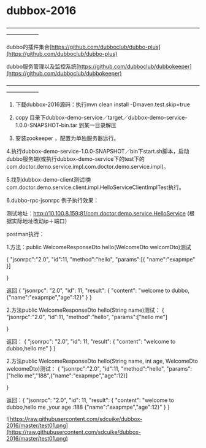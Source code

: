 # dubbox-2016
——————————————————————————————————————————


dubbo的插件集合[https://github.com/dubboclub/dubbo-plus](https://github.com/dubboclub/dubbo-plus)

dubbo服务管理以及监控系统[https://github.com/dubboclub/dubbokeeper](https://github.com/dubboclub/dubbokeeper)

——————————————————————————————————————————
 
1. 下载dubbox-2016源码：执行mvn clean install -Dmaven.test.skip=true

2. copy 目录下dubbox-demo-service／target／dubbox-demo-service-1.0.0-SNAPSHOT-bin.tar 到某一目录解压

3. 安装zookeeper ，配置为单独服务器远行。

4.执行dubbox-demo-service-1.0.0-SNAPSHOT／bin下start.sh脚本，启动dubbo服务端(或执行dubbox-demo-service下的test下的com.doctor.demo.service.impl.com.doctor.demo.service.impl)。

5.找到dubbox-demo-client测试l类com.doctor.demo.service.client.impl.HelloServiceClientImplTest执行。

6.dubbo-rpc-jsonrpc 例子执行效果：



 测试地址：http://10.100.8.159:81/com.doctor.demo.service.HelloService (根据实际地址改动ip＋端口）
 
postman执行：

1.方法：public WelcomeResponseDto hello(WelcomeDto welcomDto)测试

{
    "jsonrpc":"2.0",
    "id":11,
    "method":"hello",
    "params":[{
            "name":"exapmpe"
        }]
    
}

返回
{
  "jsonrpc": "2.0",
  "id": 11,
  "result": {
    "content": "welcome to dubbo,{\"name\":\"exapmpe\",\"age\":12}"
  }
}



2.方法public WelcomeResponseDto hello(String name)测试：
{
    "jsonrpc":"2.0",
    "id":11,
    "method":"hello",
    "params":["hello me"]
    
}

返回：
{
  "jsonrpc": "2.0",
  "id": 11,
  "result": {
    "content": "welcome to dubbo,hello me"
  }
}



 2.方法public WelcomeResponseDto hello(String name, int age, WelcomeDto welcomeDto)测试：
 {
    "jsonrpc":"2.0",
    "id":11,
    "method":"hello",
    "params":["hello me","188",{"name":"exapmpe","age":12}]
    
}


返回：{
  "jsonrpc": "2.0",
  "id": 11,
  "result": {
    "content": "welcome to dubbo,hello me ,your age :188 {\"name\":\"exapmpe\",\"age\":12}"
  }
}


![https://raw.githubusercontent.com/sdcuike/dubbox-2016/master/test01.png](https://raw.githubusercontent.com/sdcuike/dubbox-2016/master/test01.png)
